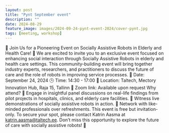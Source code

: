 ```yaml
---
layout: post
title: "Pynt September event"
description: ""
date: 2024-08-29
feature_image: images/2024-09-24-pynt-event-2024/cover-pynt.jpg
tags: [meeting, workshop]
---
```


🚀 Join Us for a Pioneering Event on Socially Assistive Robots in Elderly and Health Care! 🤖
We are excited to invite you to an exclusive event focused on enhancing social interaction through Socially Assistive Robots in elderly and health care settings. This community-building event will bring together industry experts, researchers, and practitioners to discuss the future of care and the role of robots in improving service processes.
📅 Date: September 24, 2024
🕒 Time: 14:30 - 17:00
📍 Location: Taltech, Mectory Innovation Hub, Raja 15, Tallinn
🔗 Zoom link: Available upon request
Why attend?
🌟 Engage in insightful panel discussions on real-life findings from pilot projects in hospitals, clinics, and elderly care facilities.
🌟 Witness live demonstrations of socially assistive robots in action.
🌟 Network with like-minded professionals over refreshments.
This event is free but invitation-only. To secure your spot, please contact Katrin Aasma at [katrin.aasma@taltech.ee](katrin.aasma@taltech.ee).
Don’t miss this opportunity to explore the future of care with socially assistive robots! 🚀